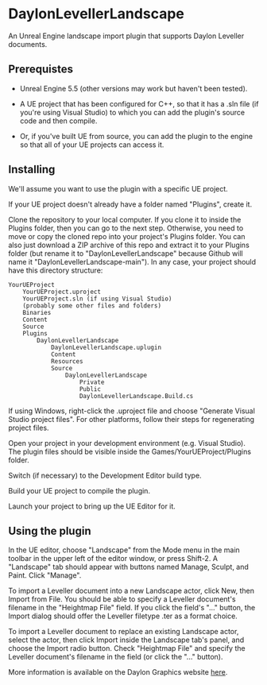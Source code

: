 # DaylonLevellerLandscape
An Unreal Engine landscape import plugin that supports Daylon Leveller documents.

## Prerequistes

- Unreal Engine 5.5 (other versions may work but haven't been tested).

- A UE project that has been configured for C++, so that it has a .sln file (if you're using Visual Studio)
to which you can add the plugin's source code and then compile.

- Or, if you've built UE from source, you can add the plugin to the engine so that all
of your UE projects can access it.


## Installing

We'll assume you want to use the plugin with a specific UE project.

If your UE project doesn't already have a folder named "Plugins", create it.

Clone the repository to your local computer. If you clone it to inside the Plugins folder, 
then you can go to the next step. Otherwise, you need to move or copy the cloned repo into 
your project's Plugins folder. You can also just download a ZIP archive of this repo and 
extract it to your Plugins folder (but rename it to "DaylonLevellerLandscape" because 
Github will name it "DaylonLevellerLandscape-main"). In any case, your project should have
this directory structure:

	YourUEProject
		YourUEProject.uproject
		YourUEProject.sln (if using Visual Studio)
		(probably some other files and folders)
		Binaries
		Content
		Source
		Plugins
			DaylonLevellerLandscape
				DaylonLevellerLandscape.uplugin
				Content
				Resources
				Source
					DaylonLevellerLandscape
						Private
						Public
						DaylonLevellerLandscape.Build.cs
					
If using Windows, right-click the .uproject file and choose "Generate Visual Studio project files".
For other platforms, follow their steps for regenerating project files.

Open your project in your development environment (e.g. Visual Studio). The plugin files 
should be visible inside the Games/YourUEProject/Plugins folder.

Switch (if necessary) to the Development Editor build type.

Build your UE project to compile the plugin.

Launch your project to bring up the UE Editor for it.

## Using the plugin

In the UE editor, choose "Landscape" from the Mode menu in the main toolbar in the upper left of the editor window, 
or press Shift-2. A "Landscape" tab should appear with buttons named Manage, Sculpt, and Paint. Click "Manage".

To import a Leveller document into a new Landscape actor, click New, then Import from File. You should be able 
to specify a Leveller document's filename in the "Heightmap File" field. If you click the field's "..." button, 
the Import dialog should offer the Leveller filetype .ter as a format choice.

To import a Leveller document to replace an existing Landscape actor, select the actor, then 
click Import inside the Landscape tab's panel, and choose the Import radio button. Check "Heightmap File" 
and specify the Leveller document's filename in the field (or click the "..." button).

More information is available on the Daylon Graphics website [here](https://www.daylongraphics.com/support/ue_interop.php).